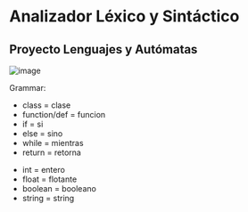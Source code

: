 # Analizador Léxico y Sintáctico
## Proyecto Lenguajes y Autómatas 

![image](https://github.com/ElJavi115/Proyecto-LenguajesyAutomatas/assets/102888158/3aad8bb1-a739-488d-b0e6-72061f82dd41)

Grammar:
<ul> 
<li>class = clase</li>
<li>function/def = funcion</li>
<li>if = si</li>
<li>else = sino</li>
<li>while = mientras</li>
<li>return = retorna</li>
</ul>

<ul> 
<li>int = entero</li>
<li>float = flotante</li>
<li>boolean = booleano</li>
<li>string = string </li>
</ul>
